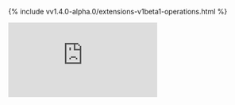 <!-- BEGIN MUNGE: UNVERSIONED_WARNING -->


<!-- END MUNGE: UNVERSIONED_WARNING -->
<!-- needed for gh-pages to render html files when imported -->
{% include vv1.4.0-alpha.0/extensions-v1beta1-operations.html %}






<!-- BEGIN MUNGE: IS_VERSIONED -->
<!-- TAG IS_VERSIONED -->
<!-- END MUNGE: IS_VERSIONED -->


<!-- BEGIN MUNGE: GENERATED_ANALYTICS -->
[![Analytics](https://kubernetes-site.appspot.com/UA-36037335-10/GitHub/docs/api-reference/extensions/v1beta1/operations.md?pixel)]()
<!-- END MUNGE: GENERATED_ANALYTICS -->
